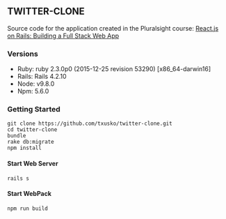 ## TWITTER-CLONE
Source code for the application created in the Pluralsight course:
[React.js on Rails: Building a Full Stack Web App](https://app.pluralsight.com/library/courses/reactjs-on-rails-building-full-stack-web-app/table-of-contents)

### Versions
* Ruby: ruby 2.3.0p0 (2015-12-25 revision 53290) [x86_64-darwin16]
* Rails: Rails 4.2.10
* Node: v9.8.0
* Npm: 5.6.0

### Getting Started
```
git clone https://github.com/txusko/twitter-clone.git
cd twitter-clone
bundle
rake db:migrate
npm install
```

#### Start Web Server
```
rails s
```

#### Start WebPack
```
npm run build
```
